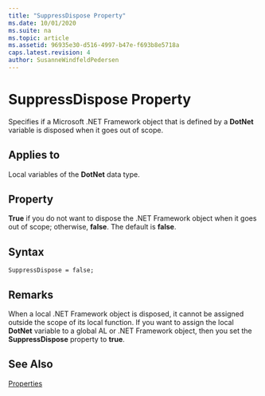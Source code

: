 ```yaml
---
title: "SuppressDispose Property"
ms.date: 10/01/2020
ms.suite: na
ms.topic: article
ms.assetid: 96935e30-d516-4997-b47e-f693b8e5718a
caps.latest.revision: 4
author: SusanneWindfeldPedersen
---
```


# SuppressDispose Property

Specifies if a Microsoft .NET Framework object that is defined by a **DotNet** variable is disposed when it goes out of scope.  

## Applies to  

Local variables of the **DotNet** data type.  

## Property  

**True** if you do not want to dispose the .NET Framework object when it goes out of scope; otherwise, **false**. The default is **false**.  

## Syntax

```AL
SuppressDispose = false;
```

## Remarks

When a local .NET Framework object is disposed, it cannot be assigned outside the scope of its local function. If you want to assign the local **DotNet** variable to a global AL or .NET Framework object, then you set the **SuppressDispose** property to **true**.  
<!-- 
## See Also  
 [Calling .NET Framework Members from AL](Calling-.NET-Framework-Members-from-AL.md)   
 [How to: Call .NET Framework Types From AL Code](How-to-Call-.NET-Framework-Types-From-AL-Code.md) -->

## See Also

[Properties](devenv-properties.md)
